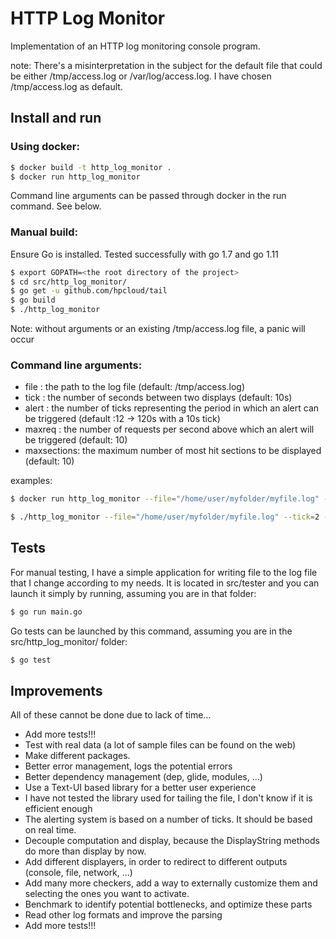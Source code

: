 # HTTP Log Monitor

Implementation of an HTTP log monitoring console program.

note: There's a misinterpretation in the subject for the default file that could be either /tmp/access.log or /var/log/access.log.
I have chosen /tmp/access.log as default.

## Install and run

### Using docker:

```sh
$ docker build -t http_log_monitor .
$ docker run http_log_monitor
```

Command line arguments can be passed through docker in the run command. See below.


### Manual build:
Ensure Go is installed. Tested successfully with go 1.7 and go 1.11
```sh
$ export GOPATH=<the root directory of the project>
$ cd src/http_log_monitor/
$ go get -u github.com/hpcloud/tail
$ go build
$ ./http_log_monitor
```
Note: without arguments or an existing /tmp/access.log file, a panic will occur

### Command line arguments:
- file : the path to the log file (default: /tmp/access.log)
- tick : the number of seconds between two displays (default: 10s)
- alert : the number of ticks representing the period in which an alert can be triggered (default :12 -> 120s with a 10s tick)
- maxreq : the number of requests per second above which an alert will be triggered (default: 10)
- maxsections: the maximum number of most hit sections to be displayed (default: 10)

examples:

```sh
$ docker run http_log_monitor --file="/home/user/myfolder/myfile.log" --tick=2 --alert=5 --maxreq=100
```

```sh
$ ./http_log_monitor --file="/home/user/myfolder/myfile.log" --tick=2 --alert=5 --maxreq=100
```

## Tests
For manual testing, I have a simple application for writing file to the log file that I change according to my needs.
It is located in src/tester and you can launch it simply by running, assuming you are in that folder:
```sh
$ go run main.go
```

Go tests can be launched by this command, assuming you are in the src/http_log_monitor/ folder:
```sh
$ go test
```

## Improvements
 All of these cannot be done due to lack of time...
- Add more tests!!!
- Test with real data (a lot of sample files can be found on the web)
- Make different packages.
- Better error management, logs the potential errors
- Better dependency management (dep, glide, modules, ...)
- Use a Text-UI based library for a better user experience
- I have not tested the library used for tailing the file, I don't know if it is efficient enough
- The alerting system is based on a number of ticks. It should be based on real time.
- Decouple computation and display, because the DisplayString methods do more than display by now.
- Add different displayers, in order to redirect to different outputs (console, file, network, ...)
- Add many more checkers, add a way to externally customize them and selecting the ones you want to activate.
- Benchmark to identify potential bottlenecks, and optimize these parts
- Read other log formats and improve the parsing
- Add more tests!!!

